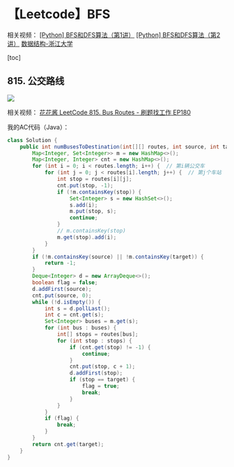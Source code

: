 # 【Leetcode】BFS



相关视频：
[[Python] BFS和DFS算法（第1讲）](https://www.bilibili.com/video/BV1Ks411579J/)
[[Python] BFS和DFS算法（第2讲）](https://www.bilibili.com/video/BV1Ks411575U/)
[数据结构-浙江大学](https://www.bilibili.com/video/BV1JW411i731/)



[toc]



## 815. 公交路线

![](D:\Notes\Leetcode\Leetcode.assets\815.png)

相关视频：
[花花酱 LeetCode 815. Bus Routes - 刷题找工作 EP180](https://www.youtube.com/watch?v=vEcm5farBls)

我的AC代码（Java）：

```java
class Solution {
    public int numBusesToDestination(int[][] routes, int source, int target) {
        Map<Integer, Set<Integer>> m = new HashMap<>();
        Map<Integer, Integer> cnt = new HashMap<>();
        for (int i = 0; i < routes.length; i++) {  // 第i辆公交车
            for (int j = 0; j < routes[i].length; j++) {  // 第j个车站
                int stop = routes[i][j];
                cnt.put(stop, -1);
                if (!m.containsKey(stop)) {
                    Set<Integer> s = new HashSet<>();
                    s.add(i);
                    m.put(stop, s);
                    continue;
                }
                // m.containsKey(stop)
                m.get(stop).add(i);
            }
        }
        if (!m.containsKey(source) || !m.containsKey(target)) {
            return -1;
        }
        Deque<Integer> d = new ArrayDeque<>();
        boolean flag = false;
        d.addFirst(source);
        cnt.put(source, 0);
        while (!d.isEmpty()) {
            int s = d.pollLast();
            int c = cnt.get(s);
            Set<Integer> buses = m.get(s);
            for (int bus : buses) {
                int[] stops = routes[bus];
                for (int stop : stops) {
                    if (cnt.get(stop) != -1) {
                        continue;
                    }
                    cnt.put(stop, c + 1);
                    d.addFirst(stop);
                    if (stop == target) {
                        flag = true;
                        break;
                    }
                }
            }
            if (flag) {
                break;
            }
        }
        return cnt.get(target);
    }
}
```

